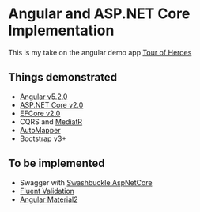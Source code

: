 # Angular and ASP.NET Core Implementation

This is my take on the angular demo app [Tour of Heroes](https://angular.io/tutorial)


## Things demonstrated
- [Angular v5.2.0](https://github.com/angular/angular)
- [ASP.NET Core v2.0](https://github.com/aspnet/Mvc)
- [EFCore v2.0](https://github.com/aspnet/EntityFrameworkCore)
- CQRS and [MediatR](https://github.com/jbogard/MediatR)
- [AutoMapper](http://automapper.org)
- Bootstrap v3+

## To be implemented
- Swagger with [Swashbuckle.AspNetCore](https://github.com/domaindrivendev/Swashbuckle.AspNetCore)
- [Fluent Validation](https://github.com/JeremySkinner/FluentValidation)
- [Angular Material2](https://github.com/angular/material2)